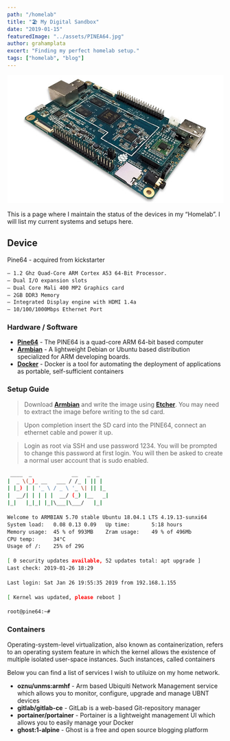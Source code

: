 ```yaml
---
path: "/homelab"
title: "🏖️ My Digital Sandbox"
date: "2019-01-15"
featuredImage: "../assets/PINEA64.jpg"
author: grahamplata
excert: "Finding my perfect homelab setup."
tags: ["homelab", "blog"]
---
```


![Pine64](../assets/PINEA64.jpg "PINE 64")

This is a page where I maintain the status of the devices in my “Homelab”. I will list my current systems and setups here.

## Device

Pine64 - acquired from kickstarter

```bash
– 1.2 Ghz Quad-Core ARM Cortex A53 64-Bit Processor.
– Dual I/O expansion slots
– Dual Core Mali 400 MP2 Graphics card
– 2GB DDR3 Memory
– Integrated Display engine with HDMI 1.4a
– 10/100/1000Mbps Ethernet Port
```

### Hardware / Software

- **[Pine64](https://www.kickstarter.com/projects/pine64/pine-a64-first-15-64-bit-single-board-super-comput)** - The PINE64 is a quad-core ARM 64-bit based computer
- **[Armbian](https://www.armbian.com/)** - A lightweight Debian or Ubuntu based distribution specialized for ARM developing boards.
- **[Docker](https://www.docker.com/)** - Docker is a tool for automating the deployment of applications as portable, self-sufficient containers

### Setup Guide

> Download **[Armbian](https://www.armbian.com/)** and write the image using **[Etcher](https://www.balena.io/etcher/)**. You may need to extract the image before writing to the sd card.

> Upon completion insert the SD card into the PINE64, connect an ethernet cable and power it up.

> Login as root via SSH and use password 1234. You will be prompted to change this password at first login. You will then be asked to create a normal user account that is sudo enabled.

```bash
 ____  _             __   _  _
|  _ \(_)_ __   ___ / /_ | || |
| |_) | | '_ \ / _ \ '_ \| || |_
|  __/| | | | |  __/ (_) |__   _|
|_|   |_|_| |_|\___|\___/   |_|

Welcome to ARMBIAN 5.70 stable Ubuntu 18.04.1 LTS 4.19.13-sunxi64
System load:   0.08 0.13 0.09  	Up time:       5:18 hours
Memory usage:  45 % of 993MB  	Zram usage:    49 % of 496Mb
CPU temp:      34°C
Usage of /:    25% of 29G

[ 0 security updates available, 52 updates total: apt upgrade ]
Last check: 2019-01-26 18:29

Last login: Sat Jan 26 19:55:35 2019 from 192.168.1.155

[ Kernel was updated, please reboot ]

root@pine64:~#
```

### Containers

Operating-system-level virtualization, also known as containerization, refers to an operating system feature in which the kernel allows the existence of multiple isolated user-space instances. Such instances, called containers

Below you can find a list of services I wish to utiluize on my home network.

- **oznu/unms:armhf** - Arm based Ubiquiti Network Management service which allows you to monitor, configure, upgrade and manage UBNT devices
- **gitlab/gitlab-ce** - GitLab is a web-based Git-repository manager
- **portainer/portainer** - Portainer is a lightweight management UI which allows you to easily manage your Docker
- **ghost:1-alpine** - Ghost is a free and open source blogging platform
